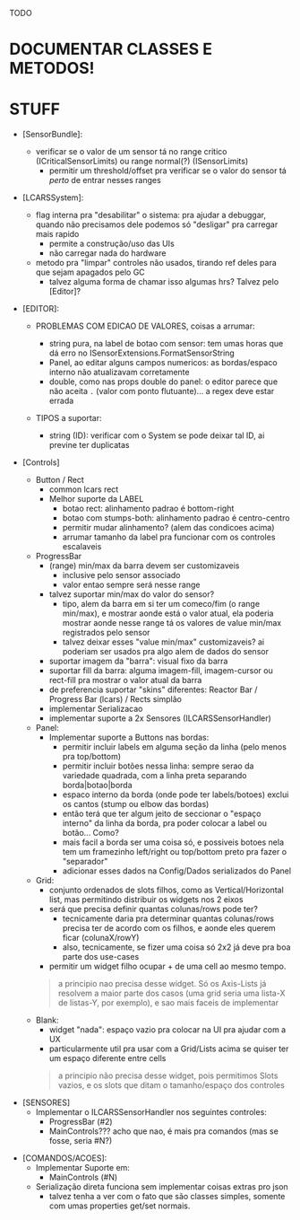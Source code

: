 TODO

# DOCUMENTAR CLASSES E METODOS!

# STUFF
- [SensorBundle]:
    - verificar se o valor de um sensor tá no range critico (ICriticalSensorLimits) ou range normal(?) (ISensorLimits)
        - permitir um threshold/offset pra verificar se o valor do sensor tá *perto* de entrar nesses ranges

- [LCARSSystem]:
    - flag interna pra "desabilitar" o sistema: pra ajudar a debuggar, quando não precisamos dele podemos só "desligar" pra carregar mais rapido
        * permite a construção/uso das UIs
        * não carregar nada do hardware
    - metodo pra "limpar" controles não usados, tirando ref deles para que sejam apagados pelo GC
        - talvez alguma forma de chamar isso algumas hrs? Talvez pelo [Editor]?

- [EDITOR]:
    - PROBLEMAS COM EDICAO DE VALORES, coisas a arrumar:
        - string pura, na label de botao com sensor: tem umas horas que dá erro no ISensorExtensions.FormatSensorString
        - Panel, ao editar alguns campos numericos: as bordas/espaco interno não atualizavam corretamente
        - double, como nas props double do panel: o editor parece que não aceita `.` (valor com ponto flutuante)... a regex deve estar errada

    - TIPOS a suportar:
        - string (ID): verificar com o System se pode deixar tal ID, ai previne ter duplicatas

- [Controls]
    - Button / Rect
        * common lcars rect
        - Melhor suporte da LABEL
            - botao rect: alinhamento padrao é bottom-right
            - botao com stumps-both: alinhamento padrao é centro-centro
            - permitir mudar alinhamento? (alem das condicoes acima)
            - arrumar tamanho da label pra funcionar com os controles escalaveis
    - ProgressBar
        + (range) min/max da barra devem ser customizaveis
            + inclusive pelo sensor associado
            + valor entao sempre será nesse range
        + talvez suportar min/max do valor do sensor?
            + tipo, alem da barra em si ter um comeco/fim (o range min/max), e mostrar aonde está o valor atual, ela poderia mostrar
              aonde nesse range tá os valores de value min/max registrados pelo sensor
            - talvez deixar esses "value min/max" customizaveis? ai poderiam ser usados pra algo alem de dados do sensor
        + suportar imagem da "barra": visual fixo da barra
        + suportar fill da barra: alguma imagem-fill, imagem-cursor ou rect-fill pra mostrar o valor atual da barra
        + de preferencia suportar "skins" diferentes: Reactor Bar / Progress Bar (lcars) / Rects simplão
        - implementar Serializacao
        + implementar suporte a 2x Sensores (ILCARSSensorHandler)
    - Panel:
        - Implementar suporte a Buttons nas bordas:
            - permitir incluir labels em alguma seção da linha (pelo menos pra top/bottom)
            - permitir incluir botões nessa linha: sempre serao da variedade quadrada, com a linha preta separando borda|botao|borda
            * espaco interno da borda (onde pode ter labels/botoes) exclui os cantos (stump ou elbow das bordas)
            * então terá que ter algum jeito de seccionar o "espaço interno" da linha da borda, pra poder colocar a label ou botão... Como?
            * mais facil a borda ser uma coisa só, e possiveis botoes nela tem um framezinho left/right ou top/bottom preto pra fazer o "separador"
            - adicionar esses dados na Config/Dados serializados do Panel
    - Grid:
        - conjunto ordenados de slots filhos, como as Vertical/Horizontal list, mas permitindo distribuir os widgets nos 2 eixos
        - será que precisa definir quantas colunas/rows pode ter?
            - tecnicamente daria pra determinar quantas colunas/rows precisa ter de acordo com os filhos, e aonde eles querem ficar (colunaX/rowY)
            - also, tecnicamente, se fizer uma coisa só 2x2 já deve pra boa parte dos use-cases
        - permitir um widget filho ocupar + de uma cell ao mesmo tempo.
        > a principio nao precisa desse widget. Só os Axis-Lists já resolvem a maior parte dos casos (uma grid seria uma lista-X de listas-Y, por exemplo), e sao mais faceis de implementar
    - Blank:
        - widget "nada": espaço vazio pra colocar na UI pra ajudar com a UX
        - particularmente util pra usar com a Grid/Lists acima se quiser ter um espaço diferente entre cells
        > a principio não precisa desse widget, pois permitimos Slots vazios, e os slots que ditam o tamanho/espaço dos controles


+ [SENSORES]
    - Implementar o ILCARSSensorHandler nos seguintes controles:
        + ProgressBar (#2)
        - MainControls??? acho que nao, é mais pra comandos (mas se fosse, seria #N?)

* [COMANDOS/ACOES]:
    - Implementar Suporte em:
        - MainControls (#N)
    * Serialização direta funciona sem implementar coisas extras pro json
        * talvez tenha a ver com o fato que são classes simples, somente com umas properties get/set normais.
